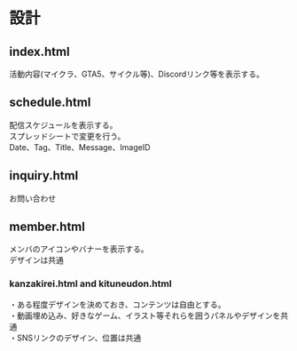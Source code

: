 # 設計

## index.html
活動内容(マイクラ、GTA5、サイクル等)、Discordリンク等を表示する。
## schedule.html
配信スケジュールを表示する。  
スプレッドシートで変更を行う。  
Date、Tag、Title、Message、ImageID
## inquiry.html
お問い合わせ  
## member.html
メンバのアイコンやバナーを表示する。  
デザインは共通
### kanzakirei.html and kituneudon.html
・ある程度デザインを決めておき、コンテンツは自由とする。  
・動画埋め込み、好きなゲーム、イラスト等それらを囲うパネルやデザインを共通  
・SNSリンクのデザイン、位置は共通
